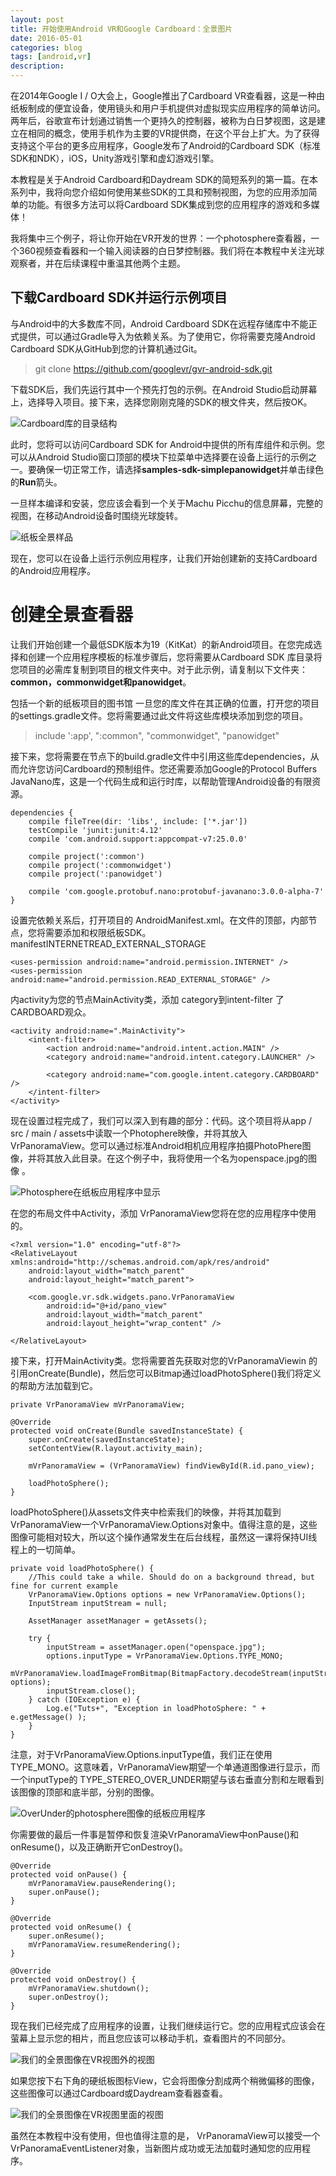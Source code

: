 ```yaml
---
layout: post
title: 开始使用Android VR和Google Cardboard：全景图片
date: 2016-05-01
categories: blog
tags: [android,vr]
description: 
---
```


在2014年Google I / O大会上，Google推出了Cardboard VR查看器，这是一种由纸板制成的便宜设备，使用镜头和用户手机提供对虚拟现实应用程序的简单访问。两年后，谷歌宣布计划通过销售一个更持久的控制器，被称为白日梦视图，这是建立在相同的概念，使用手机作为主要的VR提供商，在这个平台上扩大。为了获得支持这个平台的更多应用程序，Google发布了Android的Cardboard SDK（标准SDK和NDK），iOS，Unity游戏引擎和虚幻游戏引擎。 

本教程是关于Android Cardboard和Daydream SDK的简短系列的第一篇。在本系列中，我将向您介绍如何使用某些SDK的工具和预制视图，为您的应用添加简单的功能。有很多方法可以将Cardboard SDK集成到您的应用程序的游戏和多媒体！ 

我将集中三个例子，将让你开始在VR开发的世界：一个photosphere查看器，一个360视频查看器和一个输入阅读器的白日梦控制器。我们将在本教程中关注光球观察者，并在后续课程中重温其他两个主题。

## 下载Cardboard SDK并运行示例项目

与Android中的大多数库不同，Android Cardboard SDK在远程存储库中不能正式提供，可以通过Gradle导入为依赖关系。为了使用它，你将需要克隆Android Cardboard SDK从GitHub到您的计算机通过Git。 

>git clone https://github.com/googlevr/gvr-android-sdk.git

下载SDK后，我们先运行其中一个预先打包的示例。在Android Studio启动屏幕上，选择导入项目。接下来，选择您刚刚克隆的SDK的根文件夹，然后按OK。

![Cardboard库的目录结构](https://cms-assets.tutsplus.com/uploads/users/798/posts/27653/image/Screen%20Shot%202016-11-15%20at%202.41.41%20PM.png)

此时，您将可以访问Cardboard SDK for Android中提供的所有库组件和示例。您可以从Android Studio窗口顶部的模块下拉菜单中选择要在设备上运行的示例之一。要确保一切正常工作，请选择**samples-sdk-simplepanowidget**并单击绿色的**Run**箭头。


一旦样本编译和安装，您应该会看到一个关于Machu Picchu的信息屏幕，完整的视图，在移动Android设备时围绕光球旋转。

![纸板全景样品](https://cms-assets.tutsplus.com/uploads/users/798/posts/27653/image/Screenshot_20161118-114402.png)

现在，您可以在设备上运行示例应用程序，让我们开始创建新的支持Cardboard的Android应用程序。

# 创建全景查看器

让我们开始创建一个最低SDK版本为19（KitKat）的新Android项目。在您完成选择和创建一个应用程序模板的标准步骤后，您将需要从Cardboard SDK 库目录将您项目的必需库复制到项目的根文件夹中。对于此示例，请复制以下文件夹：**common，commonwidget和panowidget**。

包括一个新的纸板项目的图书馆
一旦您的库文件在其正确的位置，打开您的项目的settings.gradle文件。您将需要通过此文件将这些库模块添加到您的项目。

>include ':app', ":common", "commonwidget", "panowidget"

接下来，您将需要在节点下的build.gradle文件中引用这些库dependencies，从而允许您访问Cardboard的预制组件。您还需要添加Google的Protocol Buffers JavaNano库，这是一个代码生成和运行时库，以帮助管理Android设备的有限资源。
	
	dependencies {
	    compile fileTree(dir: 'libs', include: ['*.jar'])
	    testCompile 'junit:junit:4.12'
	    compile 'com.android.support:appcompat-v7:25.0.0'
	 
	    compile project(':common')
	    compile project(':commonwidget')
	    compile project(':panowidget')
	 
	    compile 'com.google.protobuf.nano:protobuf-javanano:3.0.0-alpha-7'
	}
	
设置完依赖关系后，打开项目的  AndroidManifest.xml。在文件的顶部，内部节点，您将需要添加和权限纸板SDK。manifestINTERNETREAD_EXTERNAL_STORAGE
	
	<uses-permission android:name="android.permission.INTERNET" />
	<uses-permission android:name="android.permission.READ_EXTERNAL_STORAGE" />

内activity为您的节点MainActivity类，添加  category到intent-filter 了CARDBOARD观众。

	<activity android:name=".MainActivity">
	    <intent-filter>
	        <action android:name="android.intent.action.MAIN" />
	        <category android:name="android.intent.category.LAUNCHER" />
	 
	        <category android:name="com.google.intent.category.CARDBOARD" />
	    </intent-filter>
	</activity>

现在设置过程完成了，我们可以深入到有趣的部分：代码。这个项目将从app / src / main / assets中读取一个Photophere映像，并将其放入VrPanoramaView。您可以通过标准Android相机应用程序拍摄PhotoPhere图像，并将其放入此目录。在这个例子中，我将使用一个名为openspace.jpg的图像  。

![Photosphere在纸板应用程序中显示](https://cms-assets.tutsplus.com/uploads/users/798/posts/27653/image/Screen%20Shot%202016-11-18%20at%201.29.47%20PM1.png)

在您的布局文件中Activity，添加  VrPanoramaView您将在您的应用程序中使用的。

	<?xml version="1.0" encoding="utf-8"?>
	<RelativeLayout xmlns:android="http://schemas.android.com/apk/res/android"
	    android:layout_width="match_parent"
	    android:layout_height="match_parent">
	 
	    <com.google.vr.sdk.widgets.pano.VrPanoramaView
	        android:id="@+id/pano_view"
	        android:layout_width="match_parent"
	        android:layout_height="wrap_content" />
	 
	</RelativeLayout>

接下来，打开MainActivity类。您将需要首先获取对您的VrPanoramaViewin 的引用onCreate(Bundle)，然后您可以Bitmap通过loadPhotoSphere()我们将定义的帮助方法加载到它。

	private VrPanoramaView mVrPanoramaView;
	 
	@Override
	protected void onCreate(Bundle savedInstanceState) {
	    super.onCreate(savedInstanceState);
	    setContentView(R.layout.activity_main);
	 
	    mVrPanoramaView = (VrPanoramaView) findViewById(R.id.pano_view);
	 
	    loadPhotoSphere();
	}

loadPhotoSphere()从assets文件夹中检索我们的映像，并将其加载到VrPanoramaView一个VrPanoramaView.Options对象中。值得注意的是，这些图像可能相对较大，所以这个操作通常发生在后台线程，虽然这一课将保持UI线程上的一切简单。

	private void loadPhotoSphere() {
	    //This could take a while. Should do on a background thread, but fine for current example
	    VrPanoramaView.Options options = new VrPanoramaView.Options();
	    InputStream inputStream = null;
	 
	    AssetManager assetManager = getAssets();
	 
	    try {
	        inputStream = assetManager.open("openspace.jpg");
	        options.inputType = VrPanoramaView.Options.TYPE_MONO;
	        mVrPanoramaView.loadImageFromBitmap(BitmapFactory.decodeStream(inputStream), options);
	        inputStream.close();
	    } catch (IOException e) {
	        Log.e("Tuts+", "Exception in loadPhotoSphere: " + e.getMessage() );
	    }
	}

注意，对于VrPanoramaView.Options.inputType值，我们正在使用TYPE_MONO。这意味着，VrPanoramaView期望一个单通道图像进行显示，而一个inputType的  TYPE_STEREO_OVER_UNDER期望与该右垂直分割和左眼看到该图像的顶部和底半部，分别的图像。

![OverUnder的photosphere图像的纸板应用程序](https://cms-assets.tutsplus.com/uploads/users/798/posts/27653/image/andes2.jpg)

你需要做的最后一件事是暂停和恢复渲染VrPanoramaView中onPause()和onResume()，以及正确断开它onDestroy()。

	@Override
	protected void onPause() {
	    mVrPanoramaView.pauseRendering();
	    super.onPause();
	}
	 
	@Override
	protected void onResume() {
	    super.onResume();
	    mVrPanoramaView.resumeRendering();
	}
	 
	@Override
	protected void onDestroy() {
	    mVrPanoramaView.shutdown();
	    super.onDestroy();
	}

现在我们已经完成了应用程序的设置，让我们继续运行它。您的应用程式应该会在萤幕上显示您的相片，而且您应该可以移动手机，查看图片的不同部分。

![我们的全景图像在VR视图外的视图](https://cms-assets.tutsplus.com/uploads/users/798/posts/27653/image/Screenshot_20161118-150640.png)

如果您按下右下角的硬纸板图标View，它会将图像分割成两个稍微偏移的图像，这些图像可以通过Cardboard或Daydream查看器查看。

![我们的全景图像在VR视图里面的视图](https://cms-assets.tutsplus.com/uploads/users/798/posts/27653/image/Screenshot_20161118-150654.png)

虽然在本教程中没有使用，但也值得注意的是，  VrPanoramaView可以接受一个  VrPanoramaEventListener对象，当新图片成功或无法加载时通知您的应用程序。